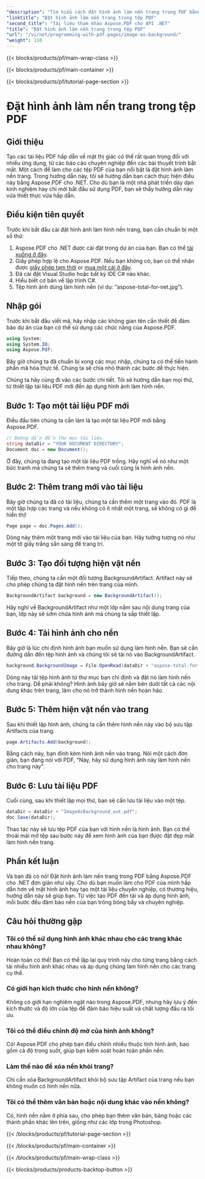 ```yaml
---
"description": "Tìm hiểu cách đặt hình ảnh làm nền trang trong PDF bằng Aspose.PDF cho .NET với hướng dẫn từng bước này. Tạo tài liệu chuyên nghiệp, hấp dẫn về mặt hình ảnh."
"linktitle": "Đặt hình ảnh làm nền trang trong tệp PDF"
"second_title": "Tài liệu tham khảo Aspose.PDF cho API .NET"
"title": "Đặt hình ảnh làm nền trang trong tệp PDF"
"url": "/vi/net/programming-with-pdf-pages/image-as-background/"
"weight": 110
---
```


{{< blocks/products/pf/main-wrap-class >}}

{{< blocks/products/pf/main-container >}}

{{< blocks/products/pf/tutorial-page-section >}}

# Đặt hình ảnh làm nền trang trong tệp PDF

## Giới thiệu

Tạo các tài liệu PDF hấp dẫn về mặt thị giác có thể rất quan trọng đối với nhiều ứng dụng, từ các báo cáo chuyên nghiệp đến các bài thuyết trình bắt mắt. Một cách để làm cho các tệp PDF của bạn nổi bật là đặt hình ảnh làm nền trang. Trong hướng dẫn này, tôi sẽ hướng dẫn bạn cách thực hiện điều này bằng Aspose.PDF cho .NET. Cho dù bạn là một nhà phát triển dày dạn kinh nghiệm hay chỉ mới bắt đầu sử dụng PDF, bạn sẽ thấy hướng dẫn này vừa thiết thực vừa hấp dẫn.

## Điều kiện tiên quyết

Trước khi bắt đầu cài đặt hình ảnh làm hình nền trang, bạn cần chuẩn bị một số thứ:

1. Aspose.PDF cho .NET được cài đặt trong dự án của bạn. Bạn có thể [tải xuống ở đây](https://releases.aspose.com/pdf/net/).
2. Giấy phép hợp lệ cho Aspose.PDF. Nếu bạn không có, bạn có thể nhận được [giấy phép tạm thời](https://purchase.aspose.com/temphoặcary-license/) or [mua một cái ở đây](https://purchase.aspose.com/buy).
3. Đã cài đặt Visual Studio hoặc bất kỳ IDE C# nào khác.
4. Hiểu biết cơ bản về lập trình C#.
5. Tệp hình ảnh dùng làm hình nền (ví dụ: “aspose-total-for-net.jpg”).

## Nhập gói

Trước khi bắt đầu viết mã, hãy nhập các không gian tên cần thiết để đảm bảo dự án của bạn có thể sử dụng các chức năng của Aspose.PDF.

```csharp
using System;
using System.IO;
using Aspose.Pdf;
```

Bây giờ chúng ta đã chuẩn bị xong các mục nhập, chúng ta có thể tiến hành phần mã hóa thực tế. Chúng ta sẽ chia nhỏ thành các bước dễ thực hiện.

Chúng ta hãy cùng đi vào các bước chi tiết. Tôi sẽ hướng dẫn bạn mọi thứ, từ thiết lập tài liệu PDF mới đến áp dụng hình ảnh làm hình nền.

## Bước 1: Tạo một tài liệu PDF mới

Điều đầu tiên chúng ta cần làm là tạo một tài liệu PDF mới bằng Aspose.PDF.

```csharp
// Đường dẫn đến thư mục tài liệu.
string dataDir = "YOUR DOCUMENT DIRECTORY";
Document doc = new Document();
```

Ở đây, chúng ta đang tạo một tài liệu PDF trống. Hãy nghĩ về nó như một bức tranh mà chúng ta sẽ thêm trang và cuối cùng là hình ảnh nền.

## Bước 2: Thêm trang mới vào tài liệu

Bây giờ chúng ta đã có tài liệu, chúng ta cần thêm một trang vào đó. PDF là một tập hợp các trang và nếu không có ít nhất một trang, sẽ không có gì để hiển thị!

```csharp
Page page = doc.Pages.Add();
```

Dòng này thêm một trang mới vào tài liệu của bạn. Hãy tưởng tượng nó như một tờ giấy trắng sẵn sàng để trang trí.

## Bước 3: Tạo đối tượng hiện vật nền

Tiếp theo, chúng ta cần một đối tượng BackgroundArtifact. Artifact này sẽ cho phép chúng ta đặt hình nền trên trang của mình.

```csharp
BackgroundArtifact background = new BackgroundArtifact();
```

Hãy nghĩ về BackgroundArtifact như một lớp nằm sau nội dung trang của bạn, lớp này sẽ sớm chứa hình ảnh mà chúng ta sắp thiết lập.

## Bước 4: Tải hình ảnh cho nền

Bây giờ là lúc chỉ định hình ảnh bạn muốn sử dụng làm hình nền. Bạn sẽ cần đường dẫn đến tệp hình ảnh và chúng tôi sẽ tải nó vào BackgroundArtifact.

```csharp
background.BackgroundImage = File.OpenRead(dataDir + "aspose-total-for-net.jpg");
```

Dòng này tải tệp hình ảnh từ thư mục bạn chỉ định và đặt nó làm hình nền cho trang. Dễ phải không? Hình ảnh bây giờ sẽ nằm bên dưới tất cả các nội dung khác trên trang, làm cho nó trở thành hình nền hoàn hảo.

## Bước 5: Thêm hiện vật nền vào trang

Sau khi thiết lập hình ảnh, chúng ta cần thêm hình nền này vào bộ sưu tập Artifacts của trang.

```csharp
page.Artifacts.Add(background);
```

Bằng cách này, bạn đính kèm hình ảnh nền vào trang. Nói một cách đơn giản, bạn đang nói với PDF, "Này, hãy sử dụng hình ảnh này làm hình nền cho trang này".

## Bước 6: Lưu tài liệu PDF

Cuối cùng, sau khi thiết lập mọi thứ, bạn sẽ cần lưu tài liệu vào một tệp.

```csharp
dataDir = dataDir + "ImageAsBackground_out.pdf";
doc.Save(dataDir);
```

Thao tác này sẽ lưu tệp PDF của bạn với hình nền là hình ảnh. Bạn có thể thoải mái mở tệp sau bước này để xem hình ảnh của bạn được đặt đẹp mắt làm hình nền trang.

## Phần kết luận

Và bạn đã có nó! Đặt hình ảnh làm nền trang trong PDF bằng Aspose.PDF cho .NET đơn giản như vậy. Cho dù bạn muốn làm cho PDF của mình hấp dẫn hơn về mặt hình ảnh hay tạo một tài liệu chuyên nghiệp, có thương hiệu, hướng dẫn này sẽ giúp bạn. Từ việc tạo PDF đến tải và áp dụng hình ảnh, mỗi bước đều đảm bảo nền của bạn trông bóng bẩy và chuyên nghiệp.

## Câu hỏi thường gặp

### Tôi có thể sử dụng hình ảnh khác nhau cho các trang khác nhau không?
Hoàn toàn có thể! Bạn có thể lặp lại quy trình này cho từng trang bằng cách tải nhiều hình ảnh khác nhau và áp dụng chúng làm hình nền cho các trang cụ thể.

### Có giới hạn kích thước cho hình nền không?
Không có giới hạn nghiêm ngặt nào trong Aspose.PDF, nhưng hãy lưu ý đến kích thước và độ lớn của tệp để đảm bảo hiệu suất và chất lượng đầu ra tối ưu.

### Tôi có thể điều chỉnh độ mờ của hình ảnh không?
Có! Aspose.PDF cho phép bạn điều chỉnh nhiều thuộc tính hình ảnh, bao gồm cả độ trong suốt, giúp bạn kiểm soát hoàn toàn phần nền.

### Làm thế nào để xóa nền khỏi trang?
Chỉ cần xóa BackgroundArtifact khỏi bộ sưu tập Artifact của trang nếu bạn không muốn có hình nền nữa.

### Tôi có thể thêm văn bản hoặc nội dung khác vào nền không?
Có, hình nền nằm ở phía sau, cho phép bạn thêm văn bản, bảng hoặc các thành phần khác lên trên, giống như các lớp trong Photoshop.

{{< /blocks/products/pf/tutorial-page-section >}}

{{< /blocks/products/pf/main-container >}}

{{< /blocks/products/pf/main-wrap-class >}}

{{< blocks/products/products-backtop-button >}}